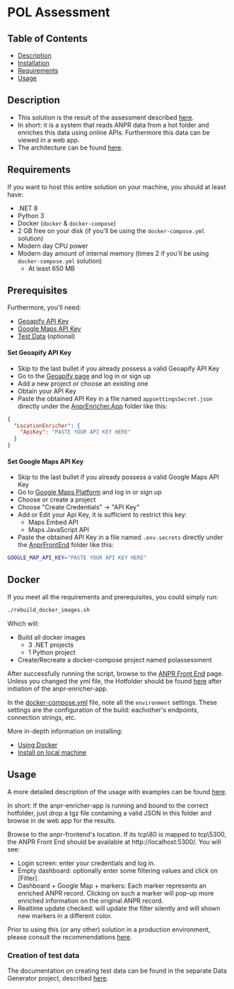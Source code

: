 # POL Assessment

## Table of Contents
- [Description](#description)
- [Installation](#installation)
- [Requirements](#requirements)
- [Usage](#usage)

## Description
- This solution is the result of the assessment described [here](DOCS/ASSESSMENT.md).
- In short: it is a system that reads ANPR data from a hot folder and enriches this data using online APIs. Furthermore this data can be viewed in a web app.
- The architecture can be found [here](DOCS/ARCHITECTURE/README.md).

## Requirements
If you want to host this entire solution on your machine, you should at least have:
- .NET 8
- Python 3
- Docker (`docker` & `docker-compose`)
- 2 GB free on your disk (if you'll be using the `docker-compose.yml` solution)
- Modern day CPU power
- Modern day amount of internal memory (times 2 if you'll be using `docker-compose.yml` solution)
  - At least 650 MB

## Prerequisites
Furthermore, you'll need:
- [Geoapify API Key](#set-geoapify-api-key)
- [Google Maps API Key](#set-google-maps-api-key)
- [Test Data](./DataGenerator/README.md) (optional)

#### Set Geoapify API Key
- Skip to the last bullet if you already possess a valid Geoapify API Key
- Go to the [Geoapify page](https://www.geoapify.com/reverse-geocoding-api/) and log in or sign up
- Add a new project or choose an existing one
- Obtain your API Key
- Paste the obtained API Key in a file named `appsettingsSecret.json` directly under the [AnprEnricher.App](./PolAssessment/AnprEnricher.App/) folder like this:
```json
{ 
  "LocationEnricher": {
    "ApiKey": "PASTE YOUR API KEY HERE"
  }
}
```

#### Set Google Maps API Key
- Skip to the last bullet if you already possess a valid Google Maps API Key
- Go to [Google Maps Platform](https://console.cloud.google.com/projectselector2/google/maps-apis/credentials) and log in or sign up
- Choose or create a project
- Choose "Create Credentials" -> "API Key"
- Add or Edit your Api Key, it is sufficient to restrict this key:
  - Maps Embed API
  - Maps JavaScript API
- Paste the obtained API Key in a file named `.env.secrets` directly under the [AnprFrontEnd](./AnprFrontEnd/) folder like this:
```bash
GOOGLE_MAP_API_KEY="PASTE YOUR API KEY HERE"
```

## Docker
If you meet all the requirements and prerequisites, you could simply run:
```bash
./rebuild_docker_images.sh
```
Which will:
- Build all docker images
  - 3 .NET projects
  - 1 Python project
- Create/Recreate a docker-compose project named polassessment

After successfully running the script, browse to the [ANPR Front End](http://localhost:5300/) page.
Unless you changed the yml file, the Hotfolder should be found [here](/HotFolders/HotFolderTgz/) after initiation of the anpr-enricher-app.

In the [docker-compose.yml](./docker-compose.yml) file, note all the `environment` settings. These settings are the configuration of the build: eachother's endpoints, connection strings, etc.

More in-depth information on installing:
- [Using Docker](DOCS/INSTALLATION/DOCKER.md)
- [Install on local machine](DOCS/INSTALLATION/LOCAL.md)

## Usage

A more detailed description of the usage with examples can be found [here](DOCS/USAGE/README.md).

In short:
If the anpr-enricher-app is running and bound to the correct hotfolder, just drop a tgz file containing a valid JSON in this folder and browse in de web app for the results.

Browse to the anpr-frontend's location. If its tcp\80 is mapped to tcp\5300, the ANPR Front End should be available at http://localhost:5300/.
You will see:
- Login screen: enter your credentials and log in.
- Empty dashboard: optionally enter some filtering values and click on [Filter].
- Dashboard + Google Map + markers: Each marker represents an enriched ANPR record. Clicking on such a marker will pop-up more enriched information on the original ANPR record.
- Realtime update checked: will update the filter silently and will shown new markers in a different color.

Prior to using this (or any other) solution in a production environment, please consult the recommendations [here](DOCS/RECOMMENDATIONS.md).

### Creation of test data
The documentation on creating test data can be found in the separate Data Generator project, described [here](./DataGenerator/README.md).
